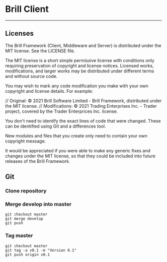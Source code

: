 # Brill Client

---


## Licenses

The Brill Framework (Client, Middleware and Server) is distributed under the MIT license. See the LICENSE file.

The MIT license is a short simple permissive license with conditions only requiring preservation of copyright and 
license notices. Licensed works, modifications, and larger works may be distributed under different terms and without source code.

You may wish to mark any code modification you make with your own copyright and license details. For example:

// Original: © 2021 Brill Software Limited - Brill Framework, distributed under the MIT license.
// Modifications: © 2021 Trading Enterprises Inc. - Trader project, covered by the Trader Enterprices Inc. license.

You don't need to identify the exact lines of code that were changed. These can be identified using Git and a differences tool.

New modules and files that you create only need to contain your own copyright message.

It would be appreciated if you were able to make any generic fixes and changes under the MIT license, so that they could be 
included into future releases of the Brill Framework.

## Git

### Clone repository

### Merge develop into master

```
git checkout master
git merge develop
git push
```
### Tag master

```
git checkout master
git tag -a v0.1 -m "Version 0.1"
git push origin v0.1
```




